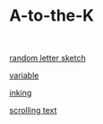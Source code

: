 # A-to-the-K

<br/>

[random letter sketch](https://sylvain-girard.github.io/A-to-the-K/random/)

[variable](https://sylvain-girard.github.io/A-to-the-K/variable/)

[inking](https://sylvain-girard.github.io/A-to-the-K/inking/)

[scrolling text](https://sylvain-girard.github.io/A-to-the-K/scrollingtext/)

